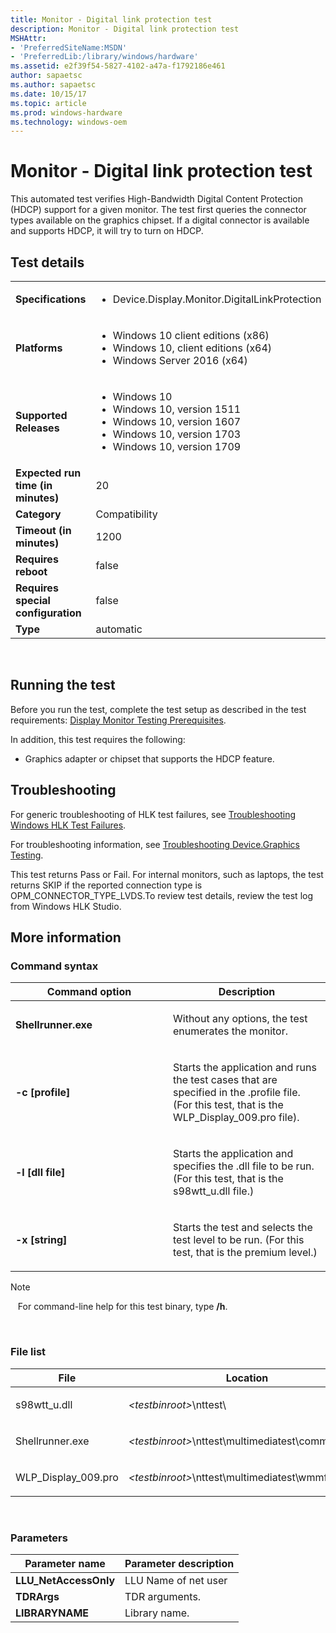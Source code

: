 ```yaml
---
title: Monitor - Digital link protection test
description: Monitor - Digital link protection test
MSHAttr:
- 'PreferredSiteName:MSDN'
- 'PreferredLib:/library/windows/hardware'
ms.assetid: e2f39f54-5827-4102-a47a-f1792186e461
author: sapaetsc
ms.author: sapaetsc
ms.date: 10/15/17
ms.topic: article
ms.prod: windows-hardware
ms.technology: windows-oem
---
```


# <span id="p_hlk_test.109e4e03-e977-44df-8049-d0d1ea317e45"></span>Monitor - Digital link protection test


This automated test verifies High-Bandwidth Digital Content Protection (HDCP) support for a given monitor. The test first queries the connector types available on the graphics chipset. If a digital connector is available and supports HDCP, it will try to turn on HDCP.

## Test details
|||
|---|---|
| **Specifications**  | <ul><li>Device.Display.Monitor.DigitalLinkProtection</li></ul> |  
| **Platforms**   | <ul><li>Windows 10 client editions (x86)</li><li>Windows 10, client editions (x64)</li><li>Windows Server 2016 (x64)</li></ul> |
| **Supported Releases** | <ul><li>Windows 10</li><li>Windows 10, version 1511</li><li>Windows 10, version 1607</li><li>Windows 10, version 1703</li><li>Windows 10, version 1709</li></ul> |
|**Expected run time (in minutes)**| 20 |
|**Category**| Compatibility |
|**Timeout (in minutes)**| 1200 |
|**Requires reboot**| false |
|**Requires special configuration**| false |
|**Type**| automatic |

 

## <span id="Running_the_test"></span><span id="running_the_test"></span><span id="RUNNING_THE_TEST"></span>Running the test


Before you run the test, complete the test setup as described in the test requirements: [Display Monitor Testing Prerequisites](display-monitor-testing-prerequisites.md).

In addition, this test requires the following:

-   Graphics adapter or chipset that supports the HDCP feature.

## <span id="Troubleshooting"></span><span id="troubleshooting"></span><span id="TROUBLESHOOTING"></span>Troubleshooting


For generic troubleshooting of HLK test failures, see [Troubleshooting Windows HLK Test Failures](..\user\troubleshooting-windows-hlk-test-failures.md).

For troubleshooting information, see [Troubleshooting Device.Graphics Testing](troubleshooting-devicegraphics-testing.md).

This test returns Pass or Fail. For internal monitors, such as laptops, the test returns SKIP if the reported connection type is OPM\_CONNECTOR\_TYPE\_LVDS.To review test details, review the test log from Windows HLK Studio.

## <span id="More_information"></span><span id="more_information"></span><span id="MORE_INFORMATION"></span>More information


### <span id="Command_syntax"></span><span id="command_syntax"></span><span id="COMMAND_SYNTAX"></span>Command syntax

<table>
<colgroup>
<col width="50%" />
<col width="50%" />
</colgroup>
<thead>
<tr class="header">
<th>Command option</th>
<th>Description</th>
</tr>
</thead>
<tbody>
<tr class="odd">
<td><p><strong>Shellrunner.exe</strong></p></td>
<td><p>Without any options, the test enumerates the monitor.</p></td>
</tr>
<tr class="even">
<td><p><strong>-c [profile]</strong></p></td>
<td><p>Starts the application and runs the test cases that are specified in the .profile file. (For this test, that is the WLP_Display_009.pro file).</p></td>
</tr>
<tr class="odd">
<td><p><strong>-l [dll file]</strong></p></td>
<td><p>Starts the application and specifies the .dll file to be run. (For this test, that is the s98wtt_u.dll file.)</p></td>
</tr>
<tr class="even">
<td><p><strong>-x [string]</strong></p></td>
<td><p>Starts the test and selects the test level to be run. (For this test, that is the premium level.)</p></td>
</tr>
</tbody>
</table>

>[!NOTE]
>  
For command-line help for this test binary, type **/h**.

 

### <span id="File_list"></span><span id="file_list"></span><span id="FILE_LIST"></span>File list

<table>
<colgroup>
<col width="50%" />
<col width="50%" />
</colgroup>
<thead>
<tr class="header">
<th>File</th>
<th>Location</th>
</tr>
</thead>
<tbody>
<tr class="odd">
<td><p>s98wtt_u.dll</p></td>
<td><p><em>&lt;testbinroot&gt;</em>\nttest\</p></td>
</tr>
<tr class="even">
<td><p>Shellrunner.exe</p></td>
<td><p><em>&lt;testbinroot&gt;</em>\nttest\multimediatest\common\wdk\</p></td>
</tr>
<tr class="odd">
<td><p>WLP_Display_009.pro</p></td>
<td><p><em>&lt;testbinroot&gt;</em>\nttest\multimediatest\wmmftest\</p></td>
</tr>
</tbody>
</table>

 

### <span id="Parameters"></span><span id="parameters"></span><span id="PARAMETERS"></span>Parameters

| Parameter name         | Parameter description |
|------------------------|-----------------------|
| **LLU\_NetAccessOnly** | LLU Name of net user  |
| **TDRArgs**            | TDR arguments.        |
| **LIBRARYNAME**        | Library name.         |

 

 

 






